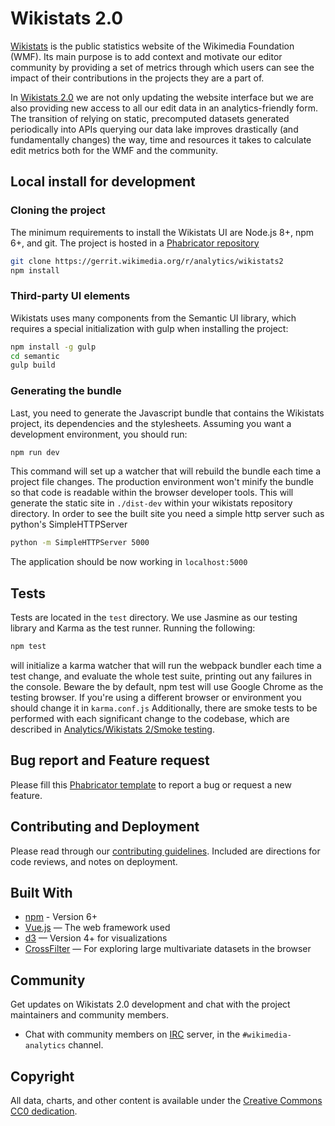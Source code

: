 # Wikistats 2.0

[Wikistats](http://stats.wikimedia.org/) is the public statistics website of the Wikimedia Foundation (WMF). Its main purpose is to add context and motivate our editor community by providing a set of metrics through which users can see the impact of their contributions in the projects they are a part of.

In [Wikistats 2.0](https://stats.wikimedia.org/v2) we are not only updating the website interface but we are also providing new access to all our edit data in an analytics-friendly form. The transition of relying on static, precomputed datasets generated periodically into APIs querying our data lake improves drastically (and fundamentally changes) the way, time and resources it takes to calculate edit metrics both for the WMF and the community.

## Local install for development

### Cloning the project

The minimum requirements to install the Wikistats UI are Node.js 8+, npm 6+, and git. The project is hosted in a [Phabricator repository](https://phabricator.wikimedia.org/source/wikistats/)

```bash
git clone https://gerrit.wikimedia.org/r/analytics/wikistats2
npm install
```

### Third-party UI elements

Wikistats uses many components from the Semantic UI library, which requires a special initialization with gulp when installing the project:

```bash
npm install -g gulp
cd semantic
gulp build
```

### Generating the bundle

Last, you need to generate the Javascript bundle that contains the Wikistats project, its dependencies and the stylesheets. Assuming you want a development environment, you should run:

```bash
npm run dev
```

This command will set up a watcher that will rebuild the bundle each time a project file changes. The production environment won't minify the bundle so that code is readable within the browser developer tools. This will generate the static site in `./dist-dev` within your wikistats repository directory. In order to see the built site you need a simple http server such as python's SimpleHTTPServer

```bash
python -m SimpleHTTPServer 5000
```

The application should be now working in `localhost:5000`

## Tests

Tests are located in the `test` directory. We use Jasmine as our testing library and Karma as the test runner. Running the following:

```bash
npm test
```

will initialize a karma watcher that will run the webpack bundler each time a test change, and evaluate the whole test suite, printing out any failures in the console. Beware the by default, npm test will use Google Chrome as the testing browser. If you're using a different browser or environment you should change it in `karma.conf.js`
Additionally, there are smoke tests to be performed with each significant change to the codebase, which are described in [Analytics/Wikistats 2/Smoke testing](https://wikitech.wikimedia.org/wiki/Analytics/Wikistats_2/Smoke_Testing).

## Bug report and Feature request

Please fill this [Phabricator template](https://phabricator.wikimedia.org/maniphest/task/edit/?title=Wikistats%20Bug&projectPHIDs=Analytics-Wikistats,Analytics) to report a bug or request a new feature.

## Contributing and Deployment

Please read through our [contributing guidelines](https://wikitech.wikimedia.org/wiki/Analytics/Wikistats_2#Contributing_and_Deployment). Included are directions for code reviews, and notes on deployment.

## Built With

- [npm](https://npmjs.com) - Version 6+
- [Vue.js](https://vuejs.org/) — The web framework used
- [d3](https://d3js.org/) — Version 4+ for visualizations
- [CrossFilter](https://github.com/crossfilter/crossfilter) — For exploring large multivariate datasets in the browser

## Community

Get updates on Wikistats 2.0 development and chat with the project maintainers and community members.

- Chat with community members on [IRC](https://webchat.freenode.net/) server, in the `#wikimedia-analytics` channel.

## Copyright

All data, charts, and other content is available under the [Creative Commons CC0 dedication](https://creativecommons.org/publicdomain/zero/1.0/).
